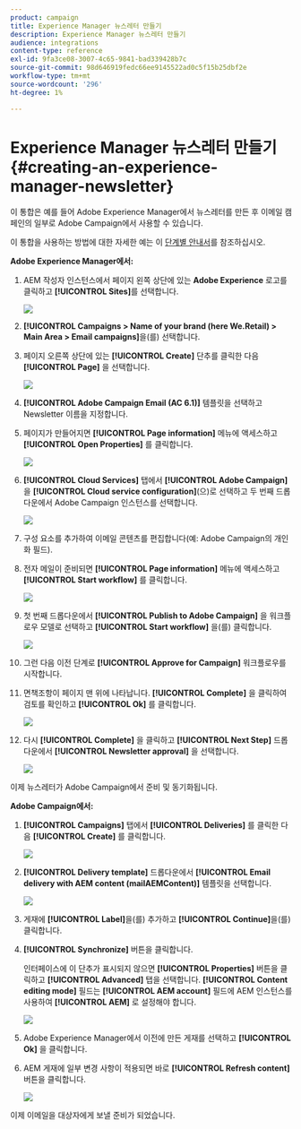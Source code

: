```yaml
---
product: campaign
title: Experience Manager 뉴스레터 만들기
description: Experience Manager 뉴스레터 만들기
audience: integrations
content-type: reference
exl-id: 9fa3ce08-3007-4c65-9841-bad339428b7c
source-git-commit: 98d646919fedc66ee9145522ad0c5f15b25dbf2e
workflow-type: tm+mt
source-wordcount: '296'
ht-degree: 1%

---
```


# Experience Manager 뉴스레터 만들기{#creating-an-experience-manager-newsletter}

이 통합은 예를 들어 Adobe Experience Manager에서 뉴스레터를 만든 후 이메일 캠페인의 일부로 Adobe Campaign에서 사용할 수 있습니다.

이 통합을 사용하는 방법에 대한 자세한 예는 이 [단계별 안내서](https://helpx.adobe.com/campaign/kb/acc-aem.html)를 참조하십시오.

**Adobe Experience Manager에서:**

1. AEM 작성자 인스턴스에서 페이지 왼쪽 상단에 있는 **Adobe Experience** 로고를 클릭하고 **[!UICONTROL Sites]**&#x200B;를 선택합니다.

   ![](assets/aem_uc_1.png)

1. **[!UICONTROL Campaigns > Name of your brand (here We.Retail) > Main Area > Email campaigns]**&#x200B;을(를) 선택합니다.
1. 페이지 오른쪽 상단에 있는 **[!UICONTROL Create]** 단추를 클릭한 다음 **[!UICONTROL Page]** 을 선택합니다.

   ![](assets/aem_uc_2.png)

1. **[!UICONTROL Adobe Campaign Email (AC 6.1)]** 템플릿을 선택하고 Newsletter 이름을 지정합니다.
1. 페이지가 만들어지면 **[!UICONTROL Page information]** 메뉴에 액세스하고 **[!UICONTROL Open Properties]** 를 클릭합니다.

   ![](assets/aem_uc_3.png)

1. **[!UICONTROL Cloud Services]** 탭에서 **[!UICONTROL Adobe Campaign]** 을 **[!UICONTROL Cloud service configuration]**(으)로 선택하고 두 번째 드롭다운에서 Adobe Campaign 인스턴스를 선택합니다.

   ![](assets/aem_uc_4.png)

1. 구성 요소를 추가하여 이메일 콘텐츠를 편집합니다(예: Adobe Campaign의 개인화 필드).
1. 전자 메일이 준비되면 **[!UICONTROL Page information]** 메뉴에 액세스하고 **[!UICONTROL Start workflow]** 를 클릭합니다.

   ![](assets/aem_uc_5.png)

1. 첫 번째 드롭다운에서 **[!UICONTROL Publish to Adobe Campaign]** 을 워크플로우 모델로 선택하고 **[!UICONTROL Start workflow]** 을(를) 클릭합니다.

   ![](assets/aem_uc_6.png)

1. 그런 다음 이전 단계로 **[!UICONTROL Approve for Campaign]** 워크플로우를 시작합니다.
1. 면책조항이 페이지 맨 위에 나타납니다. **[!UICONTROL Complete]** 을 클릭하여 검토를 확인하고 **[!UICONTROL Ok]** 를 클릭합니다.

   ![](assets/aem_uc_7.png)

1. 다시 **[!UICONTROL Complete]** 을 클릭하고 **[!UICONTROL Next Step]** 드롭다운에서 **[!UICONTROL Newsletter approval]** 을 선택합니다.

   ![](assets/aem_uc_8.png)

이제 뉴스레터가 Adobe Campaign에서 준비 및 동기화됩니다.

**Adobe Campaign에서:**

1. **[!UICONTROL Campaigns]** 탭에서 **[!UICONTROL Deliveries]** 를 클릭한 다음 **[!UICONTROL Create]** 를 클릭합니다.

   ![](assets/aem_uc_9.png)

1. **[!UICONTROL Delivery template]** 드롭다운에서 **[!UICONTROL Email delivery with AEM content (mailAEMContent)]** 템플릿을 선택합니다.

   ![](assets/aem_uc_10.png)

1. 게재에 **[!UICONTROL Label]**&#x200B;을(를) 추가하고 **[!UICONTROL Continue]**&#x200B;을(를) 클릭합니다.
1. **[!UICONTROL Synchronize]** 버튼을 클릭합니다.

   인터페이스에 이 단추가 표시되지 않으면 **[!UICONTROL Properties]** 버튼을 클릭하고 **[!UICONTROL Advanced]** 탭을 선택합니다. **[!UICONTROL Content editing mode]** 필드는 **[!UICONTROL AEM account]** 필드에 AEM 인스턴스를 사용하여 **[!UICONTROL AEM]** 로 설정해야 합니다.

   ![](assets/aem_uc_11.png)

1. Adobe Experience Manager에서 이전에 만든 게재를 선택하고 **[!UICONTROL Ok]** 을 클릭합니다.
1. AEM 게재에 일부 변경 사항이 적용되면 바로 **[!UICONTROL Refresh content]** 버튼을 클릭합니다.

   ![](assets/aem_uc_12.png)

이제 이메일을 대상자에게 보낼 준비가 되었습니다.
